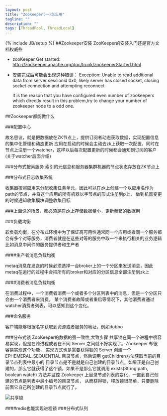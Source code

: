 ```yaml
---
layout: post
title: "ZooKeeper(一)怎么用"
tagline: ""
description: ""
tags: [ThreadPool, ThreadLocal]
---
```

{% include JB/setup %}
##Zookeeper安装
ZooKeeper的安装入门还是官方文档权威些

* zooKeeper Get started: http://zookeeper.apache.org/doc/trunk/zookeeperStarted.html

* 安装完成后可能会出现这种错误：
Exception:
     Unable to read additional data from server sessionid 0x0, likely server has closed socket, closing socket connection and attempting reconnect

    It is the reason that you have configured even number of zookeepers which directly result in this problem,try to change your number of zookeeper node to a odd one.

##Zookeeper都能做什么

###配置中心

故名思议，就是把数据放在ZK节点上，提供订阅者动态获取数据，实现配置信息的集中化管理和动态更新
应用在启动的时候会主动去zk上获取一次配置，同时在节点上注册一个watcher，这样以后每次配置更新的时候都会通知到订阅的客户(关于watcher后面介绍)

###分布式搜索服务
索引的元信息和服务器集群机器的节点状态存放在ZK节点上

###分布式日志收集系统

收集器按照应用来分配收集任务单元，因此可以在zk上创建一个以应用名作为path的节点，并将这个应用的所有机器以字节点的形式注册到p上，
做到机器变更的时候通知收集模块调整收集目标

###上面说的场景，都必须是在zk上存储数据量小，更新频繁的数据用

###负载均衡

软负载均衡，在分布式环境中为了保证高可用性通常同一个应用或者同一个服务都会有多个对等服务，消费者就是在这些对等的服务中取一个来执行相关的业务逻辑
比如消息中间件的服务提供者和生产者

####生产者消息负载均衡

metaq消息在发送的时候必须选择一台broker上的一个分区来发送消息，因此metaq在运行的过程中会把所有的broker和对应的分区信息全部注册到zk上

####消费者消息负载均衡

在消费过程中，一个消费者消费一个或者多个分区列表中的消息，但是一个分区只会由一个消费者来消费。
某个消费者故障或者重启等情况下，其他消费者通过watcher消费者列表，可以感知到这个变化。

###命名服务

客户端能够根据名字获取到资源或者服务的地址，例如dubbo

###分布式锁
ZooKeeper的数据的强一致性,大致步骤
共享锁在同一个进程中很容易实现，但是在跨进程或者在不同 Server 之间就不好实现了。Zookeeper 却很容易实现这个功能，
实现方式也是需要获得锁的 Server 创建一个 EPHEMERAL_SEQUENTIAL 目录节点，然后调用 getChildren方法获取当前的目录节点列表中最小的
目录节点是不是就是自己创建的目录节点，如果正是自己创建的，那么它就获得了这个锁，如果不是那么它就调用
exists(String path, boolean watch) 方法并监控 Zookeeper 上目录节点列表的变化，一直到自己创建的节点是列表中最小编号的目录节点，
从而获得锁，释放锁很简单，只要删除前面它自己所创建的目录节点就行了。

![共享锁](http://mouzt.github.io/static/img/4.gif)


####redis也能实现进程锁
###分布式队列
